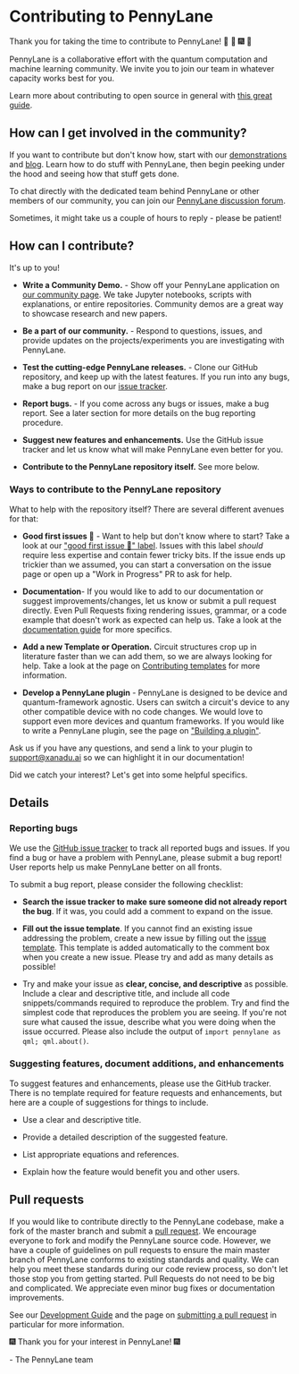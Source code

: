 # Contributing to PennyLane

Thank you for taking the time to contribute to PennyLane!
:confetti_ball: :tada: :fireworks: :balloon:

PennyLane is a collaborative effort with the quantum computation and machine learning community. We invite you to join our team in whatever capacity works best for you.

Learn more about contributing to open source in general with [this great guide](https://opensource.guide/).

## How can I get involved in the community?

If you want to contribute but don't know how, start with our
[demonstrations](https://pennylane.ai/qml/demonstrations.html) and [blog](https://pennylane.ai/blog/). Learn how to do stuff with PennyLane, then begin peeking under the hood and seeing how that stuff gets done.

To chat directly with the dedicated team behind PennyLane or other members of our community, you can join our [PennyLane discussion forum](https://discuss.pennylane.ai).

Sometimes, it might take us a couple of hours to reply - please be patient!

## How can I contribute?

It's up to you!

* **Write a Community Demo.** - Show off your PennyLane application on [our community page](https://pennylane.ai/qml/demos_community.html). We take Jupyter notebooks, scripts with explanations, or entire repositories.  Community demos are a great way to showcase research and new papers.

* **Be a part of our community.** - Respond to questions, issues, and
  provide updates on the projects/experiments you are investigating with PennyLane.

* **Test the cutting-edge PennyLane releases.** - Clone our GitHub repository, and keep up with the latest features. If you run into any bugs, make a bug report on our [issue tracker](https://github.com/XanaduAI/pennylane/issues).

* **Report bugs.** - If you come across any bugs or issues, make a bug report. See a later section for more details on the bug reporting procedure.

* **Suggest new features and enhancements.** Use the GitHub issue tracker and let us know what will make PennyLane even better for you.

* **Contribute to the PennyLane repository itself.** See more below.

### Ways to contribute to the PennyLane repository

What to help with the repository itself?  There are several different avenues for that:

- **Good first issues 🐣** - Want to help but don't know where to start? Take a look at our ["good first issue 🐣" label](https://github.com/PennyLaneAI/pennylane/issues?q=is%3Aissue+is%3Aopen+label%3A%22good+first+issue+%3Ahatching_chick%3A%22).  Issues with this label *should* require less expertise and contain fewer tricky bits.  If the issue ends up trickier than we assumed, you can start a conversation on the issue page or open up a "Work in Progress" PR to ask for help.

- **Documentation**- If you would like to add to our documentation or suggest improvements/changes, let us know or submit a pull request directly. Even Pull Requests fixing rendering issues, grammar, or a code example that doesn't work as expected can help us. Take a look at the [documentation guide](https://pennylane.readthedocs.io/en/stable/development/guide/documentation.html) for more specifics.

- **Add a new Template or Operation.** Circuit structures crop up in literature faster than we can add them, so we are always looking for help. Take a look at the page on [Contributing templates](https://pennylane.readthedocs.io/en/stable/development/adding_templates.html) for more information.

- **Develop a PennyLane plugin** - PennyLane is designed to be device and quantum-framework agnostic. Users can switch a circuit's device to any other compatible device with no code changes. We would love to support even more devices and quantum frameworks. If you would like to write a PennyLane plugin, see the page on ["Building a plugin"](https://pennylane.readthedocs.io/en/stable/development/plugins.html).


Ask us if you have any questions, and send a link to your plugin to support@xanadu.ai so we can highlight it in our documentation!

Did we catch your interest? Let's get into some helpful specifics.

## Details

### Reporting bugs

We use the [GitHub issue tracker](https://github.com/XanaduAI/pennylane/issues) to track all reported
bugs and issues. If you find a bug or have a problem with PennyLane, please submit a bug report! User
reports help us make PennyLane better on all fronts.

To submit a bug report, please consider the following checklist:

* **Search the issue tracker to make sure someone did not already report the bug**. If it was, you could add a comment to expand on the issue.

* **Fill out the issue template**. If you cannot find an existing issue addressing the problem, create a new issue by filling out the [issue template](ISSUE_TEMPLATE.md). This template is added automatically to the comment box when you create a new issue. Please try and add as many details as possible!

* Try and make your issue as **clear, concise, and descriptive** as possible. Include a clear and descriptive title,
  and include all code snippets/commands required to reproduce the problem. Try and find the simplest code that reproduces the problem you are seeing. If you're not sure what caused the issue,
  describe what you were doing when the issue occurred. Please also include the output of `import pennylane as qml; qml.about()`.

### Suggesting features, document additions, and enhancements

To suggest features and enhancements, please use the GitHub tracker. There is no template required for
feature requests and enhancements, but here are a couple of suggestions for things to include.

* Use a clear and descriptive title.

* Provide a detailed description of the suggested feature.

* List appropriate equations and references.

* Explain how the feature would benefit you and other users.

## Pull requests

If you would like to contribute directly to the PennyLane codebase, make a fork of the master branch and submit a [pull request](https://help.github.com/articles/about-pull-requests). We encourage everyone to fork and modify the PennyLane source code. However, we have a couple of guidelines on pull
requests to ensure the main master branch of PennyLane conforms to existing standards and quality. We can help you meet these standards during our code review process, so don't let those stop you from getting started. Pull Requests do not need to be big and complicated.  We appreciate even minor bug fixes or documentation improvements. 

See our [Development Guide](https://pennylane.readthedocs.io/en/stable/development/guide.html)
and the page on [submitting a pull request](https://pennylane.readthedocs.io/en/stable/development/guide/pullrequests.html) in particular for more information.

:fireworks: Thank you for your interest in PennyLane! :fireworks:

\- The PennyLane team

